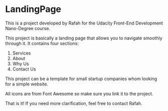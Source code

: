 # LandingPage
This is a project developed by Rafah for the Udacity Front-End Development Nano-Degree course.

This project is basically a landing page that allows you to navigate smoothly through it.
It contains four sections:
1. Services
2. About
3. Why Us
4. Contact Us


This project can be a template for small startup companies whom looking for a simple website.

All icons are from Font Awesome so make sure you link it to the project.


That is it! If you need more clarification, feel free to contact Rafah.
